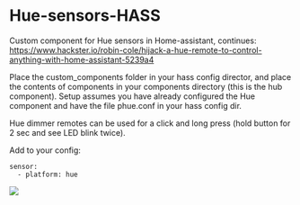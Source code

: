 # Hue-sensors-HASS
Custom component for Hue sensors in Home-assistant, continues: https://www.hackster.io/robin-cole/hijack-a-hue-remote-to-control-anything-with-home-assistant-5239a4

Place the custom_components folder in your hass config director, and place the contents of components in your components directory (this is the hub component). Setup assumes you have already configured the Hue component and have the file phue.conf in your hass config dir.

Hue dimmer remotes can be used for a click and long press (hold button for 2 sec and see LED blink twice).

Add to your config:

```
sensor:
  - platform: hue
```

<img src="https://github.com/robmarkcole/Hue-sensors-HASS/blob/master/hue.png">
